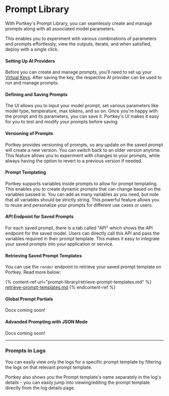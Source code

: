 # Prompt Library

With Portkey's Prompt Library, you can seamlessly create and manage prompts along with all associated model parameters.&#x20;

This enables you to experiment with various combinations of parameters and prompts effortlessly, view the outputs, iterate, and when satisfied, deploy with a single click.

#### **Setting Up AI Providers**

Before you can create and manage prompts, you'll need to set up your [Virtual Keys](ai-gateway-streamline-llm-integrations/virtual-keys.md). After saving the key, the respective AI provider can be used to run and manage prompts.

#### **Defining and Saving Prompts**

The UI allows you to input your model prompt, set various parameters like model type, temperature, max tokens, and so on. Once you're happy with the prompt and its parameters, you can save it. Portkey's UI makes it easy for you to test and modify your prompts before saving.

#### **Versioning of Prompts**

Portkey provides versioning of prompts, so any update on the saved prompt will create a new version. You can switch back to an older version anytime. This feature allows you to experiment with changes to your prompts, while always having the option to revert to a previous version if needed.

#### **Prompt Templating**

Portkey supports variables inside prompts to allow for prompt templating. This enables you to create dynamic prompts that can change based on the variables passed in. You can add as many variables as you need, but note that all variables should be strictly string. This powerful feature allows you to reuse and personalize your prompts for different use cases or users.

#### **API Endpoint for Saved Prompts**

For each saved prompt, there is a tab called "API" which shows the API endpoint for the saved model. Users can directly call this API and pass the variables required in their prompt template. This makes it easy to integrate your saved prompts into your application or service.

#### Retrieving Saved Prompt Templates

You can use the `render` endpoint to retrieve your saved prompt template on Portkey. Read more below:

{% content-ref url="prompt-library/retrieve-prompt-templates.md" %}
[retrieve-prompt-templates.md](prompt-library/retrieve-prompt-templates.md)
{% endcontent-ref %}

#### Global Prompt Partials

Docs coming soon!

#### Advanded Prompting with JSON Mode

Docs coming soon!

***

### Prompts in Logs

You can easily view only the logs for a specific prompt template by filtering the logs on that relevant prompt template.&#x20;

Portkey also shows you the Prompt template's name separately in the log's details - you can easily jump into viewing/editing the prompt template directly from the log details page.
